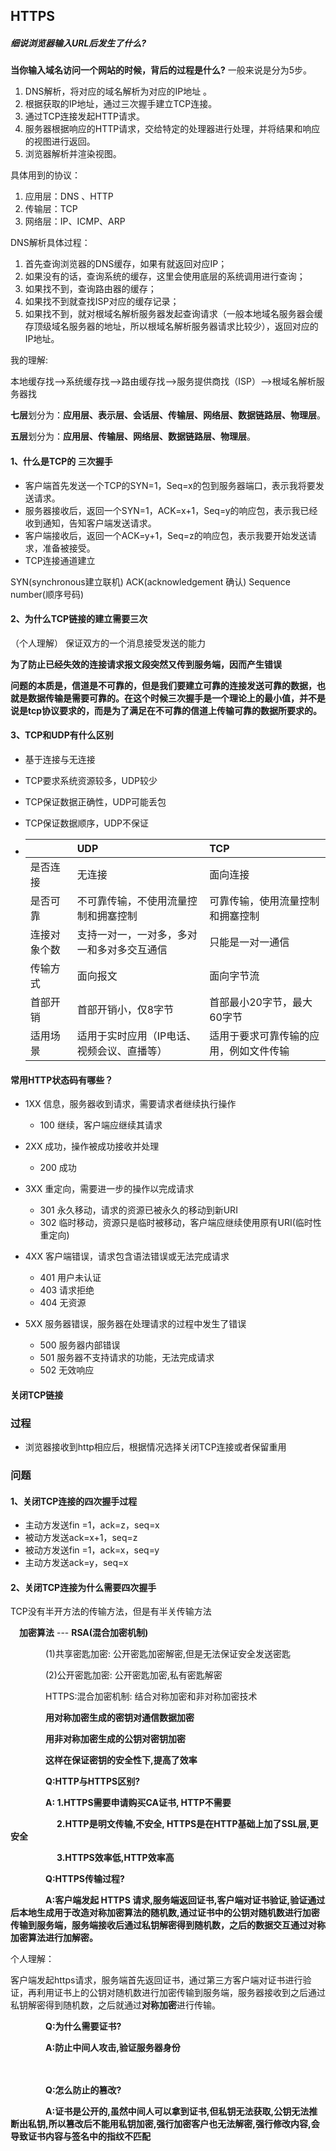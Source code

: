## HTTPS

##### 细说浏览器输入URL后发生了什么?





**当你输入域名访问一个网站的时候，背后的过程是什么?**
一般来说是分为5步。

1. DNS解析，将对应的域名解析为对应的IP地址 。
2. 根据获取的IP地址，通过三次握手建立TCP连接。
3. 通过TCP连接发起HTTP请求。
4. 服务器根据响应的HTTP请求，交给特定的处理器进行处理，并将结果和响应的视图进行返回。
5. 浏览器解析并渲染视图。

具体用到的协议：

1. 应用层：DNS 、HTTP
2. 传输层：TCP
3. 网络层：IP、ICMP、ARP

DNS解析具体过程：

1. 首先查询浏览器的DNS缓存，如果有就返回对应IP；
2. 如果没有的话，查询系统的缓存，这里会使用底层的系统调用进行查询；
3. 如果找不到，查询路由器的缓存；
4. 如果找不到就查找ISP对应的缓存记录；
5. 如果找不到，就对根域名解析服务器发起查询请求（一般本地域名服务器会缓存顶级域名服务器的地址，所以根域名解析服务器请求比较少），返回对应的IP地址。



我的理解:

本地缓存找——>系统缓存找——>路由缓存找——>服务提供商找（ISP）——>根域名解析服务器找



**七层**划分为：**应用层、表示层、会话层、传输层、网络层、数据链路层、物理层**。

**五层**划分为：**应用层、传输层、网络层、数据链路层、物理层**。





#### 1、什么是TCP的 三次握手

- 客户端首先发送一个TCP的SYN=1，Seq=x的包到服务器端口，表示我将要发送请求。
- 服务器接收后，返回一个SYN=1，ACK=x+1，Seq=y的响应包，表示我已经收到通知，告知客户端发送请求。
- 客户端接收后，返回一个ACK=y+1，Seq=z的响应包，表示我要开始发送请求，准备被接受。
- TCP连接通道建立



SYN(synchronous建立联机)   ACK(acknowledgement 确认)   Sequence number(顺序号码)



#### 2、为什么TCP链接的建立需要三次

（个人理解） 保证双方的一个消息接受发送的能力

**为了防止已经失效的连接请求报文段突然又传到服务端，因而产生错误**

**问题的本质是，信道是不可靠的，但是我们要建立可靠的连接发送可靠的数据，也就是数据传输是需要可靠的。在这个时候三次握手是一个理论上的最小值，并不是说是tcp协议要求的，而是为了满足在不可靠的信道上传输可靠的数据所要求的。**

#### 3、TCP和UDP有什么区别

- 基于连接与无连接

- TCP要求系统资源较多，UDP较少

- TCP保证数据正确性，UDP可能丢包

- TCP保证数据顺序，UDP不保证

- |              | UDP                                        | TCP                                    |
  | :----------- | :----------------------------------------- | :------------------------------------- |
  | 是否连接     | 无连接                                     | 面向连接                               |
  | 是否可靠     | 不可靠传输，不使用流量控制和拥塞控制       | 可靠传输，使用流量控制和拥塞控制       |
  | 连接对象个数 | 支持一对一，一对多，多对一和多对多交互通信 | 只能是一对一通信                       |
  | 传输方式     | 面向报文                                   | 面向字节流                             |
  | 首部开销     | 首部开销小，仅8字节                        | 首部最小20字节，最大60字节             |
  | 适用场景     | 适用于实时应用（IP电话、视频会议、直播等） | 适用于要求可靠传输的应用，例如文件传输 |



#### 常用HTTP状态码有哪些？

- 1XX 信息，服务器收到请求，需要请求者继续执行操作

  - 100 继续，客户端应继续其请求

- 2XX 成功，操作被成功接收并处理

  - 200 成功

- 3XX 重定向，需要进一步的操作以完成请求

  - 301 永久移动，请求的资源已被永久的移动到新URI
  - 302 临时移动，资源只是临时被移动，客户端应继续使用原有URI(临时性重定向)

- 4XX 客户端错误，请求包含语法错误或无法完成请求

  - 401 用户未认证
  - 403 请求拒绝
  - 404 无资源

- 5XX 服务器错误，服务器在处理请求的过程中发生了错误

  - 500 服务器内部错误
  - 501 服务器不支持请求的功能，无法完成请求
  - 502 无效响应

  

#### 关闭TCP链接

### 过程

- 浏览器接收到http相应后，根据情况选择关闭TCP连接或者保留重用

### 问题

#### 1、关闭TCP连接的四次握手过程

- 主动方发送fin =1，ack=z，seq=x
- 被动方发送ack=x+1，seq=z
- 被动方发送fin =1，ack=x，seq=y
- 主动方发送ack=y，seq=x

#### 2、关闭TCP连接为什么需要四次握手

TCP没有半开方法的传输方法，但是有半关传输方法



　**加密算法** --- **RSA(混合加密机制)**

　　　　(1)共享密匙加密: 公开密匙加密解密,但是无法保证安全发送密匙

　　　　(2)公开密匙加密: 公开密匙加密,私有密匙解密

　　　　HTTPS:混合加密机制: 结合对称加密和非对称加密技术

　　　　**用对称加密生成的密钥对通信数据加密**

　　　　**用非对称加密生成的公钥对密钥加密**

　　　　**这样在保证密钥的安全性下,提高了效率**

　　　　**Q:HTTP与HTTPS区别?**

　　　　**A: 1.HTTPS需要申请购买CA证书, HTTP不需要**

　　　　　 **2.HTTP是明文传输,不安全, HTTPS是在HTTP基础上加了SSL层,更安全**

　　　　　 **3.HTTPS效率低,HTTP效率高**

 

　　　　**Q:HTTPS传输过程?**

　　　　**A:客户端发起 HTTPS 请求,服务端返回证书,客户端对证书验证,验证通过后本地生成用于改造对称加密算法的随机数,通过证书中的公钥对随机数进行加密传输到服务端，服务端接收后通过私钥解密得到随机数，之后的数据交互通过对称加密算法进行加解密。**



个人理解：

客户端发起https请求，服务端首先返回证书，通过第三方客户端对证书进行验证，再利用证书上的公钥对随机数进行加密传输到服务端，服务器接收到之后通过私钥解密得到随机数，之后就通过**对称加密**进行传输。

 

　　　　**Q:为什么需要证书?**

　　　　**A:防止中间人攻击,验证服务器身份**

　　　

　　　　**Q:怎么防止的篡改?**

　　　　**A:证书是公开的,虽然中间人可以拿到证书,但私钥无法获取,公钥无法推断出私钥,所以篡改后不能用私钥加密,强行加密客户也无法解密,强行修改内容,会导致证书内容与签名中的指纹不匹配**


